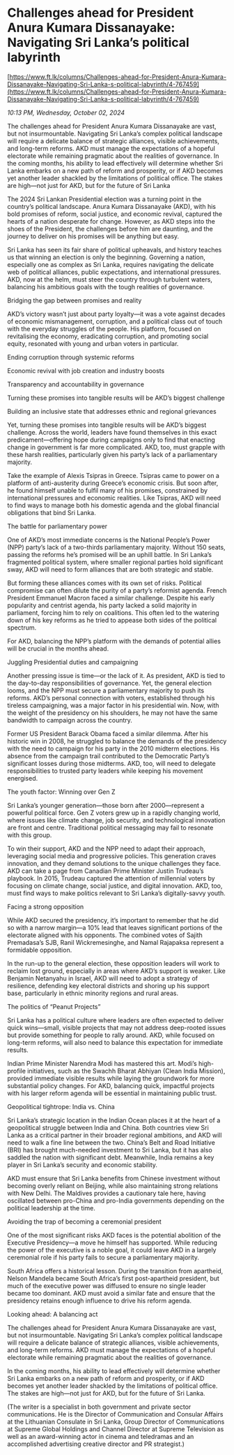 # Challenges ahead for President Anura Kumara Dissanayake: Navigating Sri Lanka’s political labyrinth

[https://www.ft.lk/columns/Challenges-ahead-for-President-Anura-Kumara-Dissanayake-Navigating-Sri-Lanka-s-political-labyrinth/4-767459](https://www.ft.lk/columns/Challenges-ahead-for-President-Anura-Kumara-Dissanayake-Navigating-Sri-Lanka-s-political-labyrinth/4-767459)

*10:13 PM, Wednesday, October 02, 2024*

The challenges ahead for President Anura Kumara Dissanayake are vast, but not insurmountable. Navigating Sri Lanka’s complex political landscape will require a delicate balance of strategic alliances, visible achievements, and long-term reforms. AKD must manage the expectations of a hopeful electorate while remaining pragmatic about the realities of governance. In the coming months, his ability to lead effectively will determine whether Sri Lanka embarks on a new path of reform and prosperity, or if AKD becomes yet another leader shackled by the limitations of political office. The stakes are high—not just for AKD, but for the future of Sri Lanka

The 2024 Sri Lankan Presidential election was a turning point in the country’s political landscape. Anura Kumara Dissanayake (AKD), with his bold promises of reform, social justice, and economic revival, captured the hearts of a nation desperate for change. However, as AKD steps into the shoes of the President, the challenges before him are daunting, and the journey to deliver on his promises will be anything but easy.

Sri Lanka has seen its fair share of political upheavals, and history teaches us that winning an election is only the beginning. Governing a nation, especially one as complex as Sri Lanka, requires navigating the delicate web of political alliances, public expectations, and international pressures. AKD, now at the helm, must steer the country through turbulent waters, balancing his ambitious goals with the tough realities of governance.

Bridging the gap between promises and reality

AKD’s victory wasn’t just about party loyalty—it was a vote against decades of economic mismanagement, corruption, and a political class out of touch with the everyday struggles of the people. His platform, focused on revitalising the economy, eradicating corruption, and promoting social equity, resonated with young and urban voters in particular.

Ending corruption through systemic reforms

Economic revival with job creation and industry boosts

Transparency and accountability in governance

Turning these promises into tangible results will be AKD’s biggest challenge

Building an inclusive state that addresses ethnic and regional grievances

Yet, turning these promises into tangible results will be AKD’s biggest challenge. Across the world, leaders have found themselves in this exact predicament—offering hope during campaigns only to find that enacting change in government is far more complicated. AKD, too, must grapple with these harsh realities, particularly given his party’s lack of a parliamentary majority.

Take the example of Alexis Tsipras in Greece. Tsipras came to power on a platform of anti-austerity during Greece’s economic crisis. But soon after, he found himself unable to fulfil many of his promises, constrained by international pressures and economic realities. Like Tsipras, AKD will need to find ways to manage both his domestic agenda and the global financial obligations that bind Sri Lanka.

The battle for parliamentary power

One of AKD’s most immediate concerns is the National People’s Power (NPP) party’s lack of a two-thirds parliamentary majority. Without 150 seats, passing the reforms he’s promised will be an uphill battle. In Sri Lanka’s fragmented political system, where smaller regional parties hold significant sway, AKD will need to form alliances that are both strategic and stable.

But forming these alliances comes with its own set of risks. Political compromise can often dilute the purity of a party’s reformist agenda. French President Emmanuel Macron faced a similar challenge. Despite his early popularity and centrist agenda, his party lacked a solid majority in parliament, forcing him to rely on coalitions. This often led to the watering down of his key reforms as he tried to appease both sides of the political spectrum.

For AKD, balancing the NPP’s platform with the demands of potential allies will be crucial in the months ahead.

Juggling Presidential duties and campaigning

Another pressing issue is time—or the lack of it. As president, AKD is tied to the day-to-day responsibilities of governance. Yet, the general election looms, and the NPP must secure a parliamentary majority to push its reforms. AKD’s personal connection with voters, established through his tireless campaigning, was a major factor in his presidential win. Now, with the weight of the presidency on his shoulders, he may not have the same bandwidth to campaign across the country.

Former US President Barack Obama faced a similar dilemma. After his historic win in 2008, he struggled to balance the demands of the presidency with the need to campaign for his party in the 2010 midterm elections. His absence from the campaign trail contributed to the Democratic Party’s significant losses during those midterms. AKD, too, will need to delegate responsibilities to trusted party leaders while keeping his movement energised.

The youth factor: Winning over Gen Z

Sri Lanka’s younger generation—those born after 2000—represent a powerful political force. Gen Z voters grew up in a rapidly changing world, where issues like climate change, job security, and technological innovation are front and centre. Traditional political messaging may fail to resonate with this group.

To win their support, AKD and the NPP need to adapt their approach, leveraging social media and progressive policies. This generation craves innovation, and they demand solutions to the unique challenges they face. AKD can take a page from Canadian Prime Minister Justin Trudeau’s playbook. In 2015, Trudeau captured the attention of millennial voters by focusing on climate change, social justice, and digital innovation. AKD, too, must find ways to make politics relevant to Sri Lanka’s digitally-savvy youth.

Facing a strong opposition

While AKD secured the presidency, it’s important to remember that he did so with a narrow margin—a 10% lead that leaves significant portions of the electorate aligned with his opponents. The combined votes of Sajith Premadasa’s SJB, Ranil Wickremesinghe, and Namal Rajapaksa represent a formidable opposition.

In the run-up to the general election, these opposition leaders will work to reclaim lost ground, especially in areas where AKD’s support is weaker. Like Benjamin Netanyahu in Israel, AKD will need to adopt a strategy of resilience, defending key electoral districts and shoring up his support base, particularly in ethnic minority regions and rural areas.

The politics of “Peanut Projects”

Sri Lanka has a political culture where leaders are often expected to deliver quick wins—small, visible projects that may not address deep-rooted issues but provide something for people to rally around. AKD, while focused on long-term reforms, will also need to balance this expectation for immediate results.

Indian Prime Minister Narendra Modi has mastered this art. Modi’s high-profile initiatives, such as the Swachh Bharat Abhiyan (Clean India Mission), provided immediate visible results while laying the groundwork for more substantial policy changes. For AKD, balancing quick, impactful projects with his larger reform agenda will be essential in maintaining public trust.

Geopolitical tightrope: India vs. China

Sri Lanka’s strategic location in the Indian Ocean places it at the heart of a geopolitical struggle between India and China. Both countries view Sri Lanka as a critical partner in their broader regional ambitions, and AKD will need to walk a fine line between the two. China’s Belt and Road Initiative (BRI) has brought much-needed investment to Sri Lanka, but it has also saddled the nation with significant debt. Meanwhile, India remains a key player in Sri Lanka’s security and economic stability.

AKD must ensure that Sri Lanka benefits from Chinese investment without becoming overly reliant on Beijing, while also maintaining strong relations with New Delhi. The Maldives provides a cautionary tale here, having oscillated between pro-China and pro-India governments depending on the political leadership at the time.

Avoiding the trap of becoming a ceremonial president

One of the most significant risks AKD faces is the potential abolition of the Executive Presidency—a move he himself has supported. While reducing the power of the executive is a noble goal, it could leave AKD in a largely ceremonial role if his party fails to secure a parliamentary majority.

South Africa offers a historical lesson. During the transition from apartheid, Nelson Mandela became South Africa’s first post-apartheid president, but much of the executive power was diffused to ensure no single leader became too dominant. AKD must avoid a similar fate and ensure that the presidency retains enough influence to drive his reform agenda.

Looking ahead: A balancing act

The challenges ahead for President Anura Kumara Dissanayake are vast, but not insurmountable. Navigating Sri Lanka’s complex political landscape will require a delicate balance of strategic alliances, visible achievements, and long-term reforms. AKD must manage the expectations of a hopeful electorate while remaining pragmatic about the realities of governance.

In the coming months, his ability to lead effectively will determine whether Sri Lanka embarks on a new path of reform and prosperity, or if AKD becomes yet another leader shackled by the limitations of political office. The stakes are high—not just for AKD, but for the future of Sri Lanka.

(The writer is a specialist in both government and private sector communications. He is the Director of Communication and Consular Affairs at the Lithuanian Consulate in Sri Lanka, Group Director of Communications at Supreme Global Holdings and Channel Director at Supreme Television as well as an award-winning actor in cinema and teledramas and an accomplished advertising creative director and PR strategist.)

